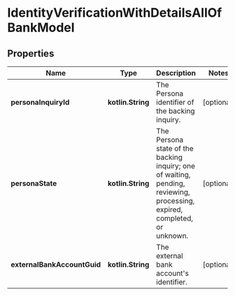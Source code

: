 
# IdentityVerificationWithDetailsAllOfBankModel

## Properties
Name | Type | Description | Notes
------------ | ------------- | ------------- | -------------
**personaInquiryId** | **kotlin.String** | The Persona identifier of the backing inquiry. |  [optional]
**personaState** | **kotlin.String** | The Persona state of the backing inquiry; one of waiting, pending, reviewing, processing, expired, completed, or unknown. |  [optional]
**externalBankAccountGuid** | **kotlin.String** | The external bank account&#39;s identifier. |  [optional]



